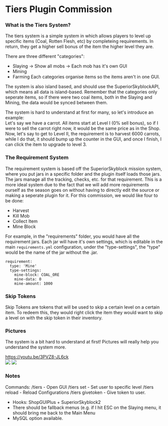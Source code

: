 # Tiers Plugin Commission

### **What is the Tiers System?**
The tiers system is a simple system in which allows players to level up specific items (Coal, Rotten Flesh, etc) by completeing requirements. In return, they get a higher sell bonus of the item the higher level they are.

There are three different "categories":
* Slaying -> Show all mobs -> Each mob has it's own GUI
* Mining
* Farming
Each categories organise items so the items aren't in one GUI. 

The system is also island based, and should use the SuperiorSkyblockAPI, which means all data is island-based. Remember that the categories only seperate items, so if there were two coal items, both in the Slaying and Mining, the data would be synced between them. 

The system is hard to understand at first for many, so let's introduce an example:<br>
Let's say we have a carrot. All items start at Level I (0% sell bonus), so if I were to sell the carrot right now, it would be the same price as in the Shop. Now, let's say to get to Level II, the requirement is to harvest 6000 carrots, while I do that, it should bump up the counter in the GUI, and once I finish, I can click the item to upgrade to level 3.

### **The Requirement System**
The requirement system is based off the SuperiorSkyblock mission system, where you put jars in a specific folder and the plugin itself loads those jars. The jars manage all the tracking, checks, etc. for that requirement. This is a more ideal system due to the fact that we will add more requirements ourself as the season goes on without having to directly edit the source or making a seperate plugin for it. For this commission, we would like four to be done:
* Harvest
* Kill Mob
* Collect Item
* Mine Block

For example, in the "requirements" folder, you would have all the requirement jars. 
Each jar will have it's own settings, which is editable in the main `requirements.yml` configuration, under the "type-settings", the "type" would be the name of the jar without the .jar.

```
requirement:
  type: 'Mine'
  type-settings:
    mine-block: COAL_ORE
    mine-data: 0
    mine-amount: 1000
```
### Skip Tokens
Skip Tokens are tokens that will be used to skip a certain level on a certain item. To redeem this, they would right click the item they would want to skip a level on with the skip token in their inventory.

### Pictures
The system is a bit hard to understand at first! Pictures will really help you understand the system more. 

https://youtu.be/3PVZ8-JL6ck<br>
![](https://i.intriguing.me/images/2020/07/02/javaw_PFbK6uxrZG.png)
![](https://i.intriguing.me/images/2020/07/02/javaw_X7o13FJeP5.png)

### Notes
Commands:
/tiers - Open GUI
/tiers set <PLAYER> <ITEM> <LEVEL> - Set user to specific level
/tiers reload - Reload Configurations
/tiers givetoken <PLAYER> <AMOUNT> - Give token to user.

- Hooks: ShopGUIPlus + SuperiorSkyblock2
- There should be fallback menus (e.g. if I hit ESC on the Slaying menu, it should bring me back to the Main Menu
- MySQL option available. 
